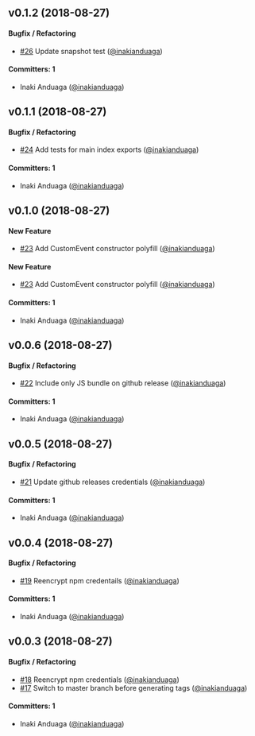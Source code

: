 
## v0.1.2 (2018-08-27)

#### Bugfix / Refactoring
* [#26](https://github.com/Scout24/as24-custom-events/pull/26) Update snapshot test ([@inakianduaga](https://github.com/inakianduaga))

#### Committers: 1
- Inaki Anduaga ([@inakianduaga](https://github.com/inakianduaga))


## v0.1.1 (2018-08-27)

#### Bugfix / Refactoring
* [#24](https://github.com/Scout24/as24-custom-events/pull/24) Add tests for main index exports ([@inakianduaga](https://github.com/inakianduaga))

#### Committers: 1
- Inaki Anduaga ([@inakianduaga](https://github.com/inakianduaga))


## v0.1.0 (2018-08-27)

#### New Feature
* [#23](https://github.com/Scout24/as24-custom-events/pull/23) Add CustomEvent constructor polyfill ([@inakianduaga](https://github.com/inakianduaga))

#### New Feature
* [#23](https://github.com/Scout24/as24-custom-events/pull/23) Add CustomEvent constructor polyfill ([@inakianduaga](https://github.com/inakianduaga))

#### Committers: 1
- Inaki Anduaga ([@inakianduaga](https://github.com/inakianduaga))


## v0.0.6 (2018-08-27)

#### Bugfix / Refactoring
* [#22](https://github.com/Scout24/as24-custom-events/pull/22) Include only JS bundle on github release ([@inakianduaga](https://github.com/inakianduaga))

#### Committers: 1
- Inaki Anduaga ([@inakianduaga](https://github.com/inakianduaga))


## v0.0.5 (2018-08-27)

#### Bugfix / Refactoring
* [#21](https://github.com/Scout24/as24-custom-events/pull/21) Update github releases credentials ([@inakianduaga](https://github.com/inakianduaga))

#### Committers: 1
- Inaki Anduaga ([@inakianduaga](https://github.com/inakianduaga))


## v0.0.4 (2018-08-27)

#### Bugfix / Refactoring
* [#19](https://github.com/Scout24/as24-custom-events/pull/19) Reencrypt npm credentails ([@inakianduaga](https://github.com/inakianduaga))

#### Committers: 1
- Inaki Anduaga ([@inakianduaga](https://github.com/inakianduaga))


## v0.0.3 (2018-08-27)

#### Bugfix / Refactoring
* [#18](https://github.com/Scout24/as24-custom-events/pull/18) Reencrypt npm credentials ([@inakianduaga](https://github.com/inakianduaga))
* [#17](https://github.com/Scout24/as24-custom-events/pull/17) Switch to master branch before generating tags ([@inakianduaga](https://github.com/inakianduaga))

#### Committers: 1
- Inaki Anduaga ([@inakianduaga](https://github.com/inakianduaga))
